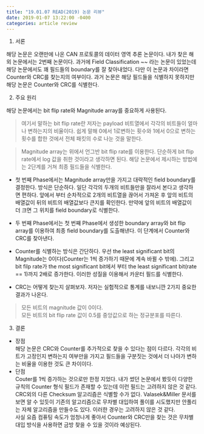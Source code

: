```yaml
---
title: "19.01.07 READ(2019) 논문 리뷰"
date: 2019-01-07 13:22:00 -0400
categories: article review
---
```


1. 서론

 해당 논문은 오랜만에 나온 CAN 프로토콜의 데이터 영역 추론 논문이다. 내가 찾은 해외 논문에서는 2번째 논문이다. 과거에 Field Classification ~~ 라는 논문이 있었는데 해당 논문에서도 꽤 필드들의 boundary를 잘 찾아내었다. 다만 이 논문과 차이라면 Counter와 CRC를 찾는지의 여부이다. 과거 논문은 해당 필드들을 식별하지 못하지만 해당 논문은 Counter와 CRC를 식별한다. 

2. 주요 원리

해당 논문에서는 bit flip rate와 Magnitude array를 중요하게 사용된다.
> 여기서 말하는 bit flip rate란 저자는 payload 비트열에서 각각의 비트들이 얼마나 변하는지의 비율이다. 쉽게 말해 0에서 1로변하는 횟수와 1에서 0으로 변하는 횟수를 합한 것에서 전체 패킷의 수로 나눈 것을 말한다.

> Magnitude array는 위에서 언그반 bit flip rate를 이용한다. 단순하게 bit flip rate에서 log 값을 취한 것이라고 생각하면 된다.
해당 논문에서 제시하는 방법에는 2단계를 거쳐 최종 필드들을 식별한다.

- 첫 번째 Phase에서는 Magnitude array만을 가지고 대략적인 field boundary를 결정한다. 방식은 단순하다. 일단 각각의 두개의 비트들만을 잘라서 본다고 생각하면 편하다. 앞에서 부터 순차적으로 2개의 비트열을 끊어서 가져온 후 앞의 비트의 배열값이 뒤의 비트의 배열값보다 큰지를 확인한다. 만약에 앞의 비트의 배열값이 더 크면 그 위치를 field boundary로 식별한다.

- 두 번째 Phase에서는 첫 번째 Phase에서 생성한 boundary array와 bit flip array를 이용하여 최종 field boundary를 도출해낸다. 이 단계에서 Counter와 CRC를 찾아낸다.

- Counter를 식별하는 방식은 간단하다. 우선 the least significant bit의 Magnitude는 0이다(Counter는 1씩 증가하기 때문에 계속 바뀔 수 밖에). 그리고 bit filp rate가 the most significant bit에서 부터 the least significant bit(rate == 1)까지 2배로 증가한다. 이러한 성질을 이용해서 카운터 필드를 식별한다.

- CRC는 어떻게 찾는지 살펴보자. 저자는 실험적으로 통계를 내보니깐 2가지 중요한 결과가 나온다.
>모든 비트의 magnitude 값이 0이다.  
모든 비트의 bit flip rate 값이 0.5를 중앙값으로 하는 정규분포를 따른다.  

3. 결론
- 장점  
 해당 논문은 CRC와 Counter를 추가적으로 찾을 수 있다는 점이 다르다. 각각의 비트가 고정인지 변하는지 여부만을 가지고 필드들을 구분짓는 것에서 더 나아가 변하는 비율을 이용한 것도 큰 차이이다.
- 단점  
 Couter를 1씩 증가하는 것으로만 한정 지었다. 내가 썼던 논문에서 봤듯이 다양한 규칙의 Counter 형식 필드가 존재할 수 있는데 이런 필드는 고려하지 않은 것 같다.    
 CRC외의 다른 Checksum 알고리즘은 식별할 수가 없다. Valasek&Miller 문서를 보면 알 수 있듯이 기존의 알고리즘으로 무차별 대입하여 풀이를 시도했지만 안풀리는 자체 알고리즘을 만들수도 있다. 이러한 경우는 고려하지 않은 것 같다.  
사실 요즘 컴퓨팅 속도가 엄청나게 좋아서 Counter와 CRC만을 찾는 것은 무차별 대입 방식을 사용하면 금방 찾을 수 있을 것이라 예상된다.